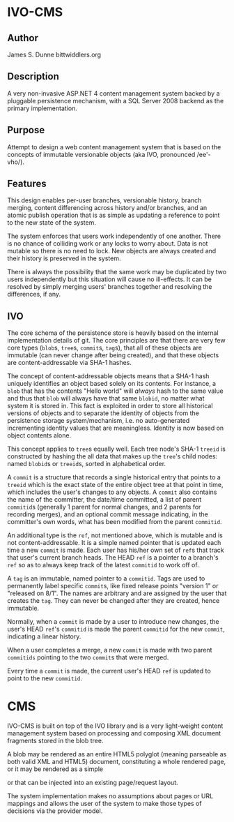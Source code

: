 IVO-CMS
=======

Author
------
James S. Dunne
bittwiddlers.org

Description
-----------
A very non-invasive ASP.NET 4 content management system backed by a pluggable persistence mechanism, with a SQL Server 2008 backend as the primary implementation.

Purpose
-------
Attempt to design a web content management system that is based on the concepts of immutable versionable objects (aka IVO, pronounced /ee'-vho/).

Features
--------
This design enables per-user branches, versionable history, branch merging, content differencing across history and/or branches, and an  atomic publish operation that is as simple as updating a reference to point to the new state of the system.

The system enforces that users work independently of one another. There is no chance of colliding work or any locks to worry about. Data is not mutable so there is no need to lock. New objects are always created and their history is preserved in the system.

There is always the possibility that the same work may be duplicated by two users independently but this situation will cause no ill-effects. It can be resolved by simply merging users' branches together and resolving the differences, if any.

IVO
---
The core schema of the persistence store is heavily based on the internal implementation details of git. The core principles are that there are very few core types (`blob`s, `tree`s, `commit`s, `tag`s), that all of these objects are immutable (can never change after being created), and that these objects are content-addressable via SHA-1 hashes.

The concept of content-addressable objects means that a SHA-1 hash uniquely identifies an object based solely on its contents. For instance, a `blob` that has the contents "Hello world" will *always* hash to the same value and thus that `blob` will always have that same `blobid`, no matter what system it is stored in. This fact is exploited in order to store all historical versions of objects and to separate the identity of objects from the persistence storage system/mechanism, i.e. no auto-generated incrementing identity values that are meaningless. Identity is now based on object contents alone.

This concept applies to `tree`s equally well. Each tree node's SHA-1 `treeid` is constructed by hashing the all data that makes up the `tree`'s child nodes: named `blobid`s or `treeid`s, sorted in alphabetical order.

A `commit` is a structure that records a single historical entry that points to a `treeid` which is the exact state of the entire object tree at that point in time, which includes the user's changes to any objects. A `commit` also contains the name of the committer, the date/time committed, a list of parent `commitid`s (generally 1 parent for normal changes, and 2 parents for recording merges), and an optional commit message indicating, in the committer's own words, what has been modified from the parent `commitid`.

An additional type is the `ref`, not mentioned above, which is mutable and is not content-addressable. It is a simple named pointer that is updated each time a new `commit` is made. Each user has his/her own set of `ref`s that track that user's current branch heads. The HEAD `ref` is a pointer to a branch's `ref` so as to always keep track of the latest `commitid` to work off of.

A `tag` is an immutable, named pointer to a `commitid`. Tags are used to permanently label specific `commit`s, like fixed release points "version 1" or "released on 8/1". The names are arbitrary and are assigned by the user that creates the `tag`. They can never be changed after they are created, hence immutable.

Normally, when a `commit` is made by a user to introduce new changes, the user's HEAD `ref`'s `commitid` is made the parent `commitid` for the new `commit`, indicating a linear history.

When a user completes a merge, a new `commit` is made with two parent `commitids` pointing to the two `commit`s that were merged.

Every time a `commit` is made, the current user's HEAD `ref` is updated to point to the new `commitid`.

CMS
===

IVO-CMS is built on top of the IVO library and is a very light-weight content management system based on processing and composing XML document fragments stored in the blob tree.

A blob may be rendered as an entire HTML5 polyglot (meaning parseable as both valid XML and HTML5) document, constituting a whole rendered page, or it may be rendered as a simple <div> or <span> that can be injected into an existing page/request layout.

The system implementation makes no assumptions about pages or URL mappings and allows the user of the system to make those types of decisions via the provider model.